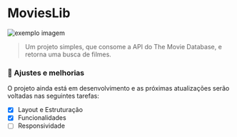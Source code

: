 # MoviesLib

<img src="exemplo-image.png" alt="exemplo imagem">

> Um projeto simples, que consome a API do The Movie Database, e retorna uma busca de filmes.

### 🚀 Ajustes e melhorias

O projeto ainda está em desenvolvimento e as próximas atualizações serão voltadas nas seguintes tarefas:

- [x] Layout e Estruturação
- [x] Funcionalidades
- [ ] Responsividade

